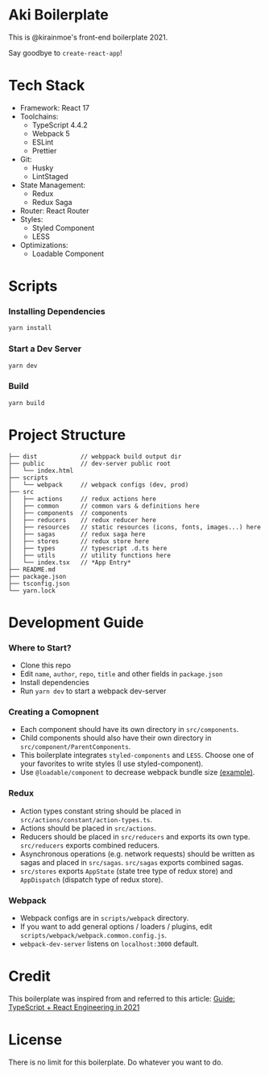 # Aki Boilerplate

This is @kirainmoe's front-end boilerplate 2021.

Say goodbye to `create-react-app`!

# Tech Stack

- Framework: React 17
- Toolchains: 
  - TypeScript 4.4.2
  - Webpack 5
  - ESLint
  - Prettier
- Git:
  - Husky
  - LintStaged
- State Management:
  - Redux
  - Redux Saga
- Router: React Router
- Styles: 
  - Styled Component
  - LESS
- Optimizations:
  - Loadable Component

# Scripts

### Installing Dependencies

```sh
yarn install
```

### Start a Dev Server

```sh
yarn dev
```

### Build

```
yarn build
```

# Project Structure

```
├── dist            // webppack build output dir
├── public          // dev-server public root
│   └── index.html
├── scripts
│   └── webpack     // webpack configs (dev, prod)
├── src
│   ├── actions     // redux actions here
│   ├── common      // common vars & definitions here
│   ├── components  // components
│   ├── reducers    // redux reducer here
│   ├── resources   // static resources (icons, fonts, images...) here
│   ├── sagas       // redux saga here
│   ├── stores      // redux store here
│   ├── types       // typescript .d.ts here
│   ├── utils       // utility functions here
│   └── index.tsx   // *App Entry*
├── README.md
├── package.json
├── tsconfig.json
└── yarn.lock
```

# Development Guide
### Where to Start?

- Clone this repo
- Edit `name`, `author`, `repo`, `title` and other fields in `package.json`
- Install dependencies
- Run `yarn dev` to start a  webpack dev-server

### Creating a Comopnent

- Each component should have its own directory in `src/components`. 
- Child components should also have their own directory in `src/component/ParentComponents`.
- This boilerplate integrates `styled-components` and `LESS`. Choose one of your favorites to write styles (I use styled-component).
- Use `@loadable/component` to decrease webpack bundle size [(example)](https://github.com/kirainmoe/aki-boilerplate/blob/main/src/components/Counter/index.ts).

### Redux

- Action types constant string should be placed in `src/actions/constant/action-types.ts`.
- Actions should be placed in `src/actions`.
- Reducers should be placed in `src/reducers` and exports its own type. `src/reducers` exports combined reducers.
- Asynchronous operations (e.g. network requests) should be written as sagas and placed in `src/sagas`. `src/sagas` exports combined sagas.
- `src/stores` exports `AppState` (state tree type of redux store) and `AppDispatch` (dispatch type of redux store).

### Webpack

- Webpack configs are in `scripts/webpack` directory.
- If you want to add general options / loaders / plugins, edit `scripts/webpack/webpack.common.config.js`.
- `webpack-dev-server` listens on `localhost:3000` default.

# Credit

This boilerplate was inspired from and referred to this article: [Guide: TypeScript + React Engineering in 2021](https://zhuanlan.zhihu.com/p/403970666)

# License

There is no limit for this boilerplate. Do whatever you want to do.